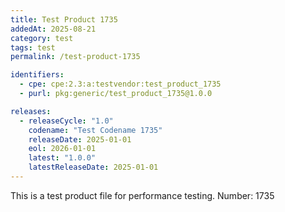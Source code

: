 ```yaml
---
title: Test Product 1735
addedAt: 2025-08-21
category: test
tags: test
permalink: /test-product-1735

identifiers:
  - cpe: cpe:2.3:a:testvendor:test_product_1735
  - purl: pkg:generic/test_product_1735@1.0.0

releases:
  - releaseCycle: "1.0"
    codename: "Test Codename 1735"
    releaseDate: 2025-01-01
    eol: 2026-01-01
    latest: "1.0.0"
    latestReleaseDate: 2025-01-01
---
```


This is a test product file for performance testing. Number: 1735
